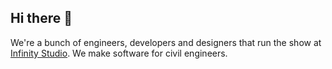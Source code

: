 ## Hi there 👋

We're a bunch of engineers, developers and designers that run the show at [Infinity Studio](https://infinitystudio.ai). We make software for civil engineers.


